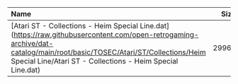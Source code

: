 |Name|Size|
|:---|---:|
|[Atari ST - Collections - Heim Special Line.dat](https://raw.githubusercontent.com/open-retrogaming-archive/dat-catalog/main/root/basic/TOSEC/Atari/ST/Collections/Heim Special Line/Atari ST - Collections - Heim Special Line.dat)|29961|
